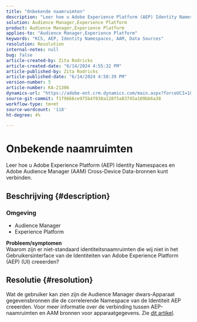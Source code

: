 ```yaml
---
title: "Onbekende naamruimten"
description: "Leer hoe u Adobe Experience Platform (AEP) Identity Namespaces en Adobe Audience Manager (AAM) Cross-device Data sources verbindt."
solution: Audience Manager,Experience Platform
product: Audience Manager,Experience Platform
applies-to: "Audience Manager,Experience Platform"
keywords: "KCS, AEP, Identity Namespaces, AAM, Data Sources"
resolution: Resolution
internal-notes: null
bug: false
article-created-by: Zita Rodricks
article-created-date: "6/14/2024 4:55:32 PM"
article-published-by: Zita Rodricks
article-published-date: "6/14/2024 4:58:39 PM"
version-number: 5
article-number: KA-21306
dynamics-url: "https://adobe-ent.crm.dynamics.com/main.aspx?forceUCI=1&pagetype=entityrecord&etn=knowledgearticle&id=7e0f51e3-6e2a-ef11-840a-002248084fbb"
source-git-commit: f1f9666ce975b4f038a128f5a83745a109bb6a38
workflow-type: tm+mt
source-wordcount: '118'
ht-degree: 4%

---
```


# Onbekende naamruimten


Leer hoe u Adobe Experience Platform (AEP) Identity Namespaces en Adobe Audience Manager (AAM) Cross-Device Data-bronnen kunt verbinden.

## Beschrijving {#description}


### <b>Omgeving</b>

- Audience Manager
- Experience Platform




<b>Probleem/symptomen</b>
<br>Waarom zijn er niet-standaard identiteitsnaamruimten die wij niet in het Gebruikersinterface van de Identiteiten van Adobe Experience Platform (AEP) (UI) creeerden?<br>

## Resolutie {#resolution}


Wat de gebruiker kan zien zijn de Audience Manager dwars-Apparaat gegevensbronnen die de correlerende Namespace van de Identiteit AEP creeerden. Voor meer informatie over de verbinding tussen AEP-naamruimten en AAM bronnen voor apparaatgegevens. Zie [dit artikel](https://experienceleague.adobe.com/docs/experience-cloud-kcs/kbarticles/KA-21305.html).

